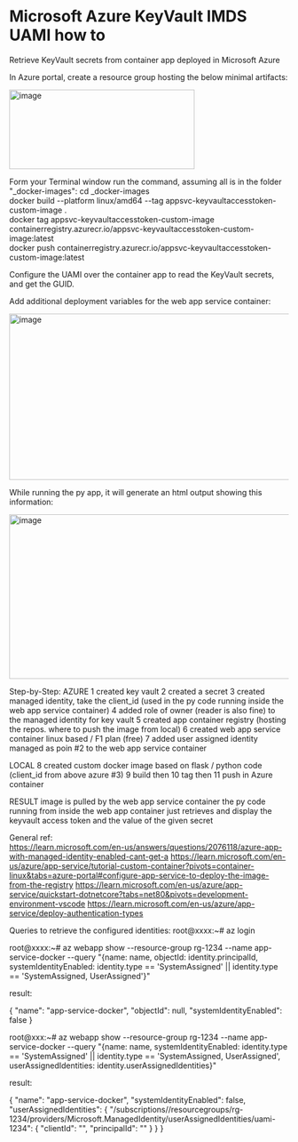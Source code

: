 # Microsoft Azure KeyVault IMDS UAMI how to
Retrieve KeyVault secrets from container app deployed in Microsoft Azure

In Azure portal, create a resource group hosting the below minimal artifacts:

<img width="334" height="143" alt="image" src="https://github.com/user-attachments/assets/14f0c8fe-d384-432b-9d89-788e2bab7cd5" />

Form your Terminal window run the command, assuming all is in the folder "_docker-images":
cd _docker-images
</br>
   docker build --platform linux/amd64 --tag appsvc-keyvaultaccesstoken-custom-image .
</br>
   docker tag appsvc-keyvaultaccesstoken-custom-image containerregistry.azurecr.io/appsvc-keyvaultaccesstoken-custom-image:latest
</br>
   docker push containerregistry.azurecr.io/appsvc-keyvaultaccesstoken-custom-image:latest
</br>

Configure the UAMI over the container app to read the KeyVault secrets, and get the GUID.

Add additional deployment variables for the web app service container:

<img width="530" height="299" alt="image" src="https://github.com/user-attachments/assets/d1f586be-372e-4c01-8fd0-dcecb2116cab" />

While running the py app, it will generate an html output showing this information:

<img width="532" height="296" alt="image" src="https://github.com/user-attachments/assets/c0713bf4-05d7-4540-969c-487281e56851" />


Step-by-Step:
AZURE
1 created key vault
2 created a secret
3 created managed identity, take the client_id (used in the py code running inside the web app service container)
4 added role of owner (reader is also fine) to the managed identity for key vault
5 created app container registry (hosting the repos. where to push the image from local)
6 created web app service container linux based / F1 plan (free)
7 added user assigned identity managed as poin #2 to the web app service container
 
LOCAL
8 created custom docker image based on flask / python code (client_id from above azure #3)
9 build then
10 tag then 
11 push in Azure container
 
 
RESULT
image is pulled by the web app service container
the py code running from inside the web app container just retrieves and display the keyvault access token and the value of the given secret 

General ref:
</br>
https://learn.microsoft.com/en-us/answers/questions/2076118/azure-app-with-managed-identity-enabled-cant-get-a
https://learn.microsoft.com/en-us/azure/app-service/tutorial-custom-container?pivots=container-linux&tabs=azure-portal#configure-app-service-to-deploy-the-image-from-the-registry
https://learn.microsoft.com/en-us/azure/app-service/quickstart-dotnetcore?tabs=net80&pivots=development-environment-vscode
https://learn.microsoft.com/en-us/azure/app-service/deploy-authentication-types

Queries to retrieve the configured identities:
root@xxxx:~# az login

root@xxxx:~# az webapp show --resource-group rg-1234 --name  app-service-docker --query "{name: name, objectId: identity.principalId, systemIdentityEnabled: identity.type == 'SystemAssigned' || identity.type == 'SystemAssigned, UserAssigned'}"

result:

{
  "name": "app-service-docker",
  "objectId": null,
  "systemIdentityEnabled": false
}


root@xxx:~# az webapp show --resource-group rg-1234 --name  app-service-docker --query "{name: name, systemIdentityEnabled: identity.type == 'SystemAssigned' || identity.type == 'SystemAssigned, UserAssigned', userAssignedIdentities: identity.userAssignedIdentities}"

result:

{
  "name": "app-service-docker",
  "systemIdentityEnabled": false,
  "userAssignedIdentities": 
  {
    "/subscriptions/<subscription guid>/resourcegroups/rg-1234/providers/Microsoft.ManagedIdentity/userAssignedIdentities/uami-1234": 
    {
      "clientId": "<guid>",
      "principalId": "<guid>"
    }
  }
}
